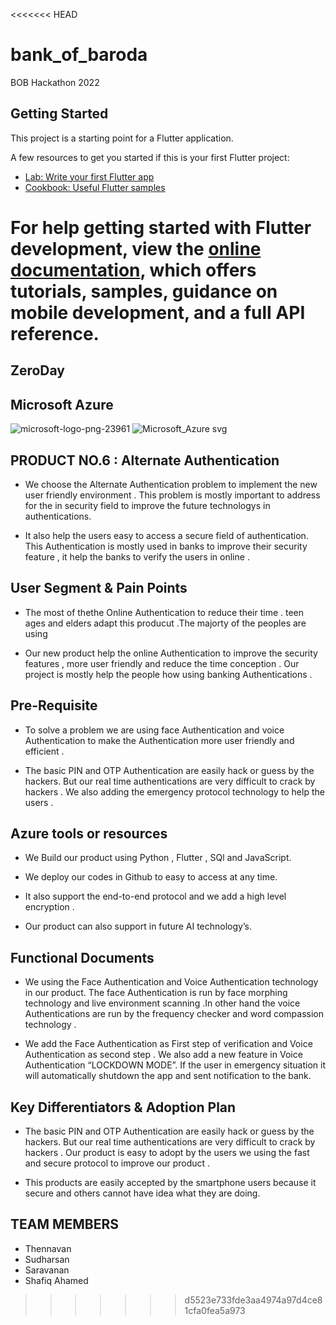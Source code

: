 <<<<<<< HEAD
# bank_of_baroda

BOB Hackathon 2022

## Getting Started

This project is a starting point for a Flutter application.

A few resources to get you started if this is your first Flutter project:

- [Lab: Write your first Flutter app](https://docs.flutter.dev/get-started/codelab)
- [Cookbook: Useful Flutter samples](https://docs.flutter.dev/cookbook)

For help getting started with Flutter development, view the
[online documentation](https://docs.flutter.dev/), which offers tutorials,
samples, guidance on mobile development, and a full API reference.
=======

## ZeroDay


## Microsoft Azure
![microsoft-logo-png-23961](https://user-images.githubusercontent.com/73026586/191203088-777841ed-e380-473b-93aa-218ac6f906e1.png)    ![Microsoft_Azure svg](https://user-images.githubusercontent.com/73026586/191200217-5cc3a638-0b46-4cd4-bfad-15f5f99343e0.png)



## PRODUCT NO.6 : Alternate Authentication
      
 - We choose the Alternate Authentication problem to implement the new user friendly environment . This problem is mostly important to address for the in security field to improve the future technologys in authentications.
  
 - It also help the users easy to access a secure field of authentication. This Authentication is mostly used in banks to improve their security feature , it help the banks to verify the users in online .
  
  
     
  
 ## User Segment & Pain Points
     
  * The most of thethe Online Authentication to reduce their time .  teen ages and elders adapt this producut .The majorty of the peoples are using
   
  * Our new product help the online Authentication to improve the security features , more user friendly and reduce the time conception . Our project is mostly help the people how using banking Authentications .

## Pre-Requisite

  *  To solve a problem we are using face Authentication and voice Authentication to make the Authentication more user friendly and efficient .

  *  The basic PIN and OTP Authentication are easily hack or  guess by the hackers. But our real time authentications are very difficult to crack by hackers . We also adding the emergency protocol technology to help the users .

## Azure tools or resources

 * We Build our product using Python , Flutter , SQl and JavaScript.

 * We deploy our  codes in Github to easy to access at any time.

 * It also support the end-to-end protocol and we add a high level encryption .

 * Our product  can also support in future AI technology’s.


## Functional Documents

 * We using the Face Authentication and Voice Authentication technology in our product. The face Authentication is run by face morphing technology and live environment scanning .In other hand the voice Authentications are run by the frequency checker and word compassion technology .

 * We add the Face Authentication as First step of verification and Voice Authentication as second step . We also add a new feature in Voice Authentication “LOCKDOWN MODE”. If the user in emergency situation it will automatically shutdown the app and sent notification to the bank.


## Key Differentiators & Adoption Plan

 * The basic PIN and OTP Authentication are easily hack or  guess by the hackers. But our real time authentications are very difficult to crack by hackers . Our product is easy to adopt by the users we using the fast and secure  protocol to improve our product .

 * This products are easily accepted by the smartphone users because it secure and others cannot have idea what they are doing.


## TEAM MEMBERS 
   * Thennavan
   * Sudharsan
   * Saravanan 
   * Shafiq Ahamed
      
 



>>>>>>> d5523e733fde3aa4974a97d4ce81cfa0fea5a973

